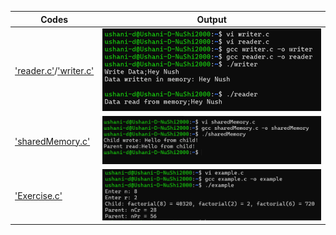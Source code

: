 

  | Codes | Output |
  |-------|--------|
  |['reader.c'](./Codes/reader.c)/['writer.c'](./Codes/writer.c)|![reader.png](./Outputs/reader.png)|
  |['sharedMemory.c'](./Codes/sharedMemory.c)|![sharedMemory.png](./Outputs/sharedMemory.png)|
  |['Exercise.c'](./Codes/Exercise.c)|![Exercise.png](./Outputs/Exercise.png)|
